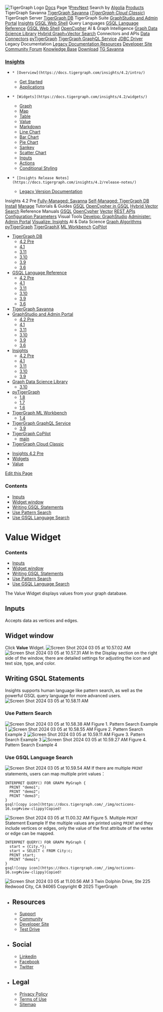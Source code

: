 ![TigerGraph Logo](https://www.tigergraph.com/wp-content/uploads/2020/05/TG_LOGO.svg) [Docs](https://docs.tigergraph.com/home)
Page 1[Prev](https://docs.tigergraph.com/insights/4.2/widgets/single-value)[Next](https://docs.tigergraph.com/insights/4.2/widgets/single-value)
Search by [Algolia](https://www.algolia.com/docsearch)
[Products](https://docs.tigergraph.com/insights/4.2/widgets/single-value)
TigerGraph Savanna
[TigerGraph Savanna](https://docs.tigergraph.com/savanna/main/overview/) [(_TigerGraph Cloud Classic_)](https://docs.tigergraph.com/cloud/main/start/overview)
TigerGraph Server
[TigerGraph DB](https://docs.tigergraph.com/tigergraph-server/4.2/intro/)
TigerGraph Suite
[GraphStudio and Admin Portal](https://docs.tigergraph.com/gui/4.2/intro/) [Insights](https://docs.tigergraph.com/insights/4.2/intro/) [GSQL Web Shell](https://docs.tigergraph.com/tigergraph-server/current/gsql-shell/web)
Query Languages
[GSQL Language Reference](https://docs.tigergraph.com/gsql-ref/4.2/intro/) [GSQL Web Shell](https://docs.tigergraph.com/tigergraph-server/current/gsql-shell/web) [OpenCypher](https://docs.tigergraph.com/gsql-ref/current/opencypher-in-gsql)
AI & Graph Intelligence
[Graph Data Science Library](https://docs.tigergraph.com/graph-ml/3.10/intro/) [Hybrid Graph+Vector Search](https://docs.tigergraph.com/gsql-ref/current/vector/)
Connectors and APIs
[Data Connectors](https://docs.tigergraph.com/tigergraph-server/current/data-loading) [pyTigerGraph](https://docs.tigergraph.com/pytigergraph/1.8/intro/) [TigerGraph GraphQL Service](https://docs.tigergraph.com/graphql/3.9/) [JDBC Driver](https://github.com/tigergraph/ecosys/tree/master/tools/etl/tg-jdbc-driver)
Legacy Documentation
[ Legacy Documentation ](https://docs-legacy.tigergraph.com)
[Resources](https://docs.tigergraph.com/insights/4.2/widgets/single-value)
[Developer Site](https://dev.tigergraph.com/) [Community Forum](https://community.tigergraph.com/) [Knowledge Base](https://tigergraph.freshdesk.com/support/solutions)
[Download](https://dl.tigergraph.com)
[ TG Savanna](https://savanna.tgcloud.io)
### [Insights](https://docs.tigergraph.com/insights/4.2/intro/)
  *     * [Overview](https://docs.tigergraph.com/insights/4.2/intro/)
    * [Get Started](https://docs.tigergraph.com/insights/4.2/intro/get-started)
    * [Applications](https://docs.tigergraph.com/insights/4.2/intro/applications)
  *     * [Widgets](https://docs.tigergraph.com/insights/4.2/widgets/)
      * [Graph](https://docs.tigergraph.com/insights/4.2/widgets/graph-widget)
      * [Map](https://docs.tigergraph.com/insights/4.2/widgets/map-widget)
      * [Table](https://docs.tigergraph.com/insights/4.2/widgets/table-widget)
      * [Value](https://docs.tigergraph.com/insights/4.2/widgets/single-value)
      * [Markdown](https://docs.tigergraph.com/insights/4.2/widgets/markdown-widget)
      * [Line Chart](https://docs.tigergraph.com/insights/4.2/widgets/line-chart)
      * [Bar Chart](https://docs.tigergraph.com/insights/4.2/widgets/bar-chart)
      * [Pie Chart](https://docs.tigergraph.com/insights/4.2/widgets/pie-chart)
      * [Sankey](https://docs.tigergraph.com/insights/4.2/widgets/sankey)
      * [Scatter Chart](https://docs.tigergraph.com/insights/4.2/widgets/scatter-plot-widget)
      * [Inputs](https://docs.tigergraph.com/insights/4.2/widgets/inputs)
    * [Actions](https://docs.tigergraph.com/insights/4.2/widgets/actions)
    * [Conditional Styling](https://docs.tigergraph.com/insights/4.2/widgets/conditional-styling)
  *     * [Insights Release Notes](https://docs.tigergraph.com/insights/4.2/release-notes/)
    * [Legacy Version Documentation](https://docs.tigergraph.com/insights/4.2/release-notes/legacy-tg-versions)


Insights 4.2 Pre
[Fully-Managed: Savanna](https://docs.tigergraph.com/savanna/main/overview/)
[Self-Managed: TigerGraph DB](https://docs.tigergraph.com/tigergraph-server/4.2/intro/)
[Install](https://docs.tigergraph.com/tigergraph-server/current/getting-started/) [Manage](https://docs.tigergraph.com/tigergraph-server/current/system-management/)
Tutorials & Guides
[GSQL](https://github.com/tigergraph/ecosys/blob/master/tutorials/GSQL.md) [OpenCypher in GSQL](https://github.com/tigergraph/ecosys/blob/master/tutorials/Cypher.md) [Hybrid Vector Search](https://github.com/tigergraph/ecosys/blob/master/tutorials/VectorSearch.md)
Reference Manuals
[GSQL](https://docs.tigergraph.com/gsql-ref/4.2/intro/) [OpenCypher](https://docs.tigergraph.com/gsql-ref/current/opencypher-in-gsql/) [Vector](https://docs.tigergraph.com/gsql-ref/current/vector/) [REST APIs](https://docs.tigergraph.com/tigergraph-server/current/api/) [Configuration Parameters](https://docs.tigergraph.com/tigergraph-server/current/reference/configuration-parameters)
Visual Tools
[Develop: GraphStudio](https://docs.tigergraph.com/gui/4.2/intro/) [Administer: Admin Portal](https://docs.tigergraph.com/gui/4.2/intro/) [Visualize: Insights](https://docs.tigergraph.com/insights/4.2/intro/)
AI & Data Science
[Graph Algorithms](https://docs.tigergraph.com/graph-ml/3.10/intro/) [pyTigerGraph](https://docs.tigergraph.com/pytigergraph/1.8/intro/) [TigerGraphX](https://github.com/tigergraph/ecosys/blob/master/tutorials/TigerGraphX.md) [ML Workbench](https://docs.tigergraph.com/ml-workbench/1.4/intro/) [CoPilot](https://docs.tigergraph.com/tg-copilot/intro/)
  * [TigerGraph DB](https://docs.tigergraph.com/tigergraph-server/4.2/intro/)
    * [4.2 Pre](https://docs.tigergraph.com/tigergraph-server/4.2/intro/)
    * [4.1](https://docs.tigergraph.com/tigergraph-server/4.1/intro/)
    * [3.11](https://docs.tigergraph.com/tigergraph-server/3.11/intro/)
    * [3.10](https://docs.tigergraph.com/tigergraph-server/3.10/intro/)
    * [3.9](https://docs.tigergraph.com/tigergraph-server/3.9/intro/)
    * [3.6](https://docs.tigergraph.com/tigergraph-server/3.6/intro/)
  * [GSQL Language Reference](https://docs.tigergraph.com/gsql-ref/4.2/intro/)
    * [4.2 Pre](https://docs.tigergraph.com/gsql-ref/4.2/intro/)
    * [4.1](https://docs.tigergraph.com/gsql-ref/4.1/intro/)
    * [3.11](https://docs.tigergraph.com/gsql-ref/3.11/intro/)
    * [3.10](https://docs.tigergraph.com/gsql-ref/3.10/intro/)
    * [3.9](https://docs.tigergraph.com/gsql-ref/3.9/intro/)
    * [3.6](https://docs.tigergraph.com/gsql-ref/3.6/intro/intro)
  * [TigerGraph Savanna](https://docs.tigergraph.com/savanna/main/overview/)
  * [GraphStudio and Admin Portal](https://docs.tigergraph.com/gui/4.2/intro/)
    * [4.2 Pre](https://docs.tigergraph.com/gui/4.2/intro/)
    * [4.1](https://docs.tigergraph.com/gui/4.1/intro/)
    * [3.11](https://docs.tigergraph.com/gui/3.11/intro/)
    * [3.10](https://docs.tigergraph.com/gui/3.10/intro/)
    * [3.9](https://docs.tigergraph.com/gui/3.9/intro/)
    * [3.6](https://docs.tigergraph.com/gui/3.6/graphstudio/overview)
  * [Insights](https://docs.tigergraph.com/insights/4.2/intro/)
    * [4.2 Pre](https://docs.tigergraph.com/insights/4.2/intro/)
    * [4.1](https://docs.tigergraph.com/insights/4.1/intro/)
    * [3.11](https://docs.tigergraph.com/insights/3.11/intro/)
    * [3.10](https://docs.tigergraph.com/insights/3.10/intro/)
    * [3.9](https://docs.tigergraph.com/insights/3.9/intro/)
  * [Graph Data Science Library](https://docs.tigergraph.com/graph-ml/3.10/intro/)
    * [3.10](https://docs.tigergraph.com/graph-ml/3.10/intro/)
  * [pyTigerGraph](https://docs.tigergraph.com/pytigergraph/1.8/intro/)
    * [1.8](https://docs.tigergraph.com/pytigergraph/1.8/intro/)
    * [1.7](https://docs.tigergraph.com/pytigergraph/1.7/intro/)
    * [1.6](https://docs.tigergraph.com/pytigergraph/1.6/intro/)
  * [TigerGraph ML Workbench](https://docs.tigergraph.com/ml-workbench/1.4/intro/)
    * [1.4](https://docs.tigergraph.com/ml-workbench/1.4/intro/)
  * [TigerGraph GraphQL Service](https://docs.tigergraph.com/graphql/3.9/)
    * [3.9](https://docs.tigergraph.com/graphql/3.9/)
  * [TigerGraph CoPilot](https://docs.tigergraph.com/tg-copilot/intro/)
    * [main](https://docs.tigergraph.com/tg-copilot/intro/)
  * [TigerGraph Cloud Classic](https://docs.tigergraph.com/cloud/main/start/overview)


[](https://docs.tigergraph.com/home/)
  * [Insights 4.2 Pre](https://docs.tigergraph.com/insights/4.2/intro/)
  * [Widgets](https://docs.tigergraph.com/insights/4.2/widgets/)
  * [Value](https://docs.tigergraph.com/insights/4.2/widgets/single-value)


[Edit this Page](https://github.com/tigergraph/insights-docs/edit/4.2/modules/widgets/pages/single-value.adoc)
### Contents
  * [Inputs](https://docs.tigergraph.com/insights/4.2/widgets/single-value#_inputs)
  * [Widget window](https://docs.tigergraph.com/insights/4.2/widgets/single-value#_widget_window)
  * [Writing GSQL Statements](https://docs.tigergraph.com/insights/4.2/widgets/single-value#_writing_gsql_statements)
  * [Use Pattern Search](https://docs.tigergraph.com/insights/4.2/widgets/single-value#_use_pattern_search)
  * [Use GSQL Language Search](https://docs.tigergraph.com/insights/4.2/widgets/single-value#_use_gsql_language_search)


# Value Widget
### Contents
  * [Inputs](https://docs.tigergraph.com/insights/4.2/widgets/single-value#_inputs)
  * [Widget window](https://docs.tigergraph.com/insights/4.2/widgets/single-value#_widget_window)
  * [Writing GSQL Statements](https://docs.tigergraph.com/insights/4.2/widgets/single-value#_writing_gsql_statements)
  * [Use Pattern Search](https://docs.tigergraph.com/insights/4.2/widgets/single-value#_use_pattern_search)
  * [Use GSQL Language Search](https://docs.tigergraph.com/insights/4.2/widgets/single-value#_use_gsql_language_search)


The Value Widget displays values from your graph database.
## [](https://docs.tigergraph.com/insights/4.2/widgets/single-value#_inputs)Inputs
Accepts data as vertices and edges.
## [](https://docs.tigergraph.com/insights/4.2/widgets/single-value#_widget_window)Widget window
Click **Value** Widget.
![Screen Shot 2024 03 05 at 10.57.02 AM](https://docs.tigergraph.com/insights/4.2/widgets/_images/Screen%20Shot%202024-03-05%20at%2010.57.02%20AM.png)
![Screen Shot 2024 03 05 at 10.57.31 AM](https://docs.tigergraph.com/insights/4.2/widgets/_images/Screen%20Shot%202024-03-05%20at%2010.57.31%20AM.png)
In the Display section on the right side of the window, there are detailed settings for adjusting the icon and text size, type, and color.
## [](https://docs.tigergraph.com/insights/4.2/widgets/single-value#_writing_gsql_statements)Writing GSQL Statements
Insights supports human language like pattern search, as well as the powerful GSQL query language for more advanced users.
![Screen Shot 2024 03 05 at 10.58.11 AM](https://docs.tigergraph.com/insights/4.2/widgets/_images/Screen%20Shot%202024-03-05%20at%2010.58.11%20AM.png)
### [](https://docs.tigergraph.com/insights/4.2/widgets/single-value#_use_pattern_search)Use Pattern Search
![Screen Shot 2024 03 05 at 10.58.38 AM](https://docs.tigergraph.com/insights/4.2/widgets/_images/Screen%20Shot%202024-03-05%20at%2010.58.38%20AM.png)
Figure 1. Pattern Search Example 1
![Screen Shot 2024 03 05 at 10.58.55 AM](https://docs.tigergraph.com/insights/4.2/widgets/_images/Screen%20Shot%202024-03-05%20at%2010.58.55%20AM.png)
Figure 2. Pattern Search Example 2
![Screen Shot 2024 03 05 at 10.59.11 AM](https://docs.tigergraph.com/insights/4.2/widgets/_images/Screen%20Shot%202024-03-05%20at%2010.59.11%20AM.png)
Figure 3. Pattern Search Example 3
![Screen Shot 2024 03 05 at 10.59.27 AM](https://docs.tigergraph.com/insights/4.2/widgets/_images/Screen%20Shot%202024-03-05%20at%2010.59.27%20AM.png)
Figure 4. Pattern Search Example 4
### [](https://docs.tigergraph.com/insights/4.2/widgets/single-value#_use_gsql_language_search)Use GSQL Language Search
![Screen Shot 2024 03 05 at 10.59.54 AM](https://docs.tigergraph.com/insights/4.2/widgets/_images/Screen%20Shot%202024-03-05%20at%2010.59.54%20AM.png)
If there are multiple `PRINT` statements, users can map multiple print values：
```
INTERPRET QUERY() FOR GRAPH MyGraph {
  PRINT "demo1";
  PRINT "demo2";
  PRINT "demo3";
}
gsql![copy icon](https://docs.tigergraph.com/_/img/octicons-16.svg#view-clippy)Copied!

```

![Screen Shot 2024 03 05 at 11.00.32 AM](https://docs.tigergraph.com/insights/4.2/widgets/_images/Screen%20Shot%202024-03-05%20at%2011.00.32%20AM.png)
Figure 5. Multiple `PRINT` Statement Example
If the multiple values are printed using `PRINT` and they include vertices or edges, only the value of the first attribute of the vertex or edge can be mapped.
```
INTERPRET QUERY() FOR GRAPH MyGraph {
  start = {City.*};
  start = SELECT c FROM City:c;
  PRINT start;
  PRINT "demo1";
}
gsql![copy icon](https://docs.tigergraph.com/_/img/octicons-16.svg#view-clippy)Copied!

```

![Screen Shot 2024 03 05 at 11.00.56 AM](https://docs.tigergraph.com/insights/4.2/widgets/_images/Screen%20Shot%202024-03-05%20at%2011.00.56%20AM.png)
3 Twin Dolphin Drive, Ste 225 Redwood City, CA 94065 
Copyright © 2025 TigerGraph
  * ## Resources
    * [Support](https://www.tigergraph.com/support/)
    * [Community](https://community.tigergraph.com/)
    * [Developer Site](https://dev.tigergraph.com/)
    * [Test Drive](https://testdrive.tigergraph.com/)
  * ## Social
    * [Linkedin](https://www.linkedin.com/company/tigergraph/)
    * [Facebook](https://www.facebook.com/TigerGraphDB/)
    * [Twitter](https://twitter.com/tigergraphdb)
  * ## Legal
    * [Privacy Policy](https://www.tigergraph.com/privacy-policy/)
    * [Terms of Use](https://www.tigergraph.com/terms/)
    * [Sitemap](https://docs.tigergraph.com/sitemap.xml)


